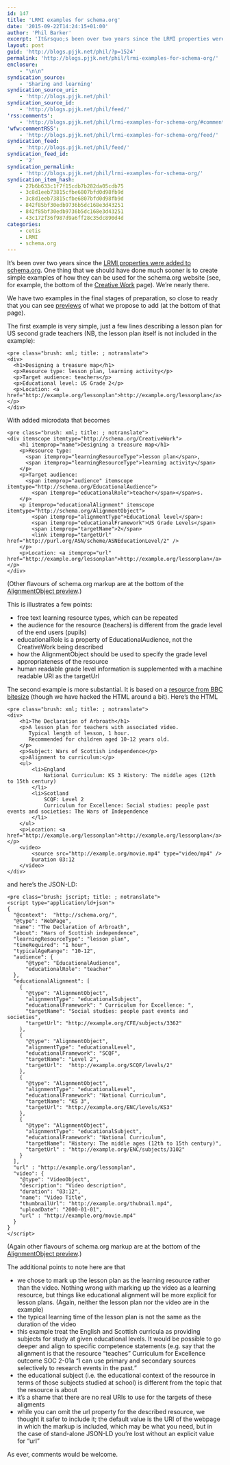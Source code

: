 ```yaml
---
id: 147
title: 'LRMI examples for schema.org'
date: '2015-09-22T14:24:15+01:00'
author: 'Phil Barker'
excerpt: 'It&rsquo;s been over two years since the LRMI properties were added to schema.org. One thing that we should have done much sooner is to create simple examples of how they can be used for the schema.org website (see, for example, the bottom of the Creative Work page). We&rsquo;re nearly there. We have two examples in &hellip; <a href="http://blogs.pjjk.net/phil/lrmi-examples-for-schema-org/">Continue reading <span>LRMI examples for schema.org</span> <span>&rarr;</span></a>'
layout: post
guid: 'http://blogs.pjjk.net/phil/?p=1524'
permalink: 'http://blogs.pjjk.net/phil/lrmi-examples-for-schema-org/'
enclosure:
    - "\n\n"
syndication_source:
    - 'Sharing and learning'
syndication_source_uri:
    - 'http://blogs.pjjk.net/phil'
syndication_source_id:
    - 'http://blogs.pjjk.net/phil/feed/'
'rss:comments':
    - 'http://blogs.pjjk.net/phil/lrmi-examples-for-schema-org/#comments'
'wfw:commentRSS':
    - 'http://blogs.pjjk.net/phil/lrmi-examples-for-schema-org/feed/'
syndication_feed:
    - 'http://blogs.pjjk.net/phil/feed/'
syndication_feed_id:
    - '2'
syndication_permalink:
    - 'http://blogs.pjjk.net/phil/lrmi-examples-for-schema-org/'
syndication_item_hash:
    - 27b6b633c1f7f15cdb7b282da05cdb75
    - 3c8d1eeb73815cfbe6807bfd0d98fb9d
    - 3c8d1eeb73815cfbe6807bfd0d98fb9d
    - 842f85bf30edb9736b5dc168e3d43251
    - 842f85bf30edb9736b5dc168e3d43251
    - 43c172f36f987d9a6ff28c35dc890d4d
categories:
    - cetis
    - LRMI
    - schema.org
---
```


It’s been over two years since the [LRMI properties were added to schema.org](http://blogs.pjjk.net/phil/lrmi-in-schema/). One thing that we should have done much sooner is to create simple examples of how they can be used for the schema.org website (see, for example, the bottom of the [Creative Work](http://schema.org/CreativeWork) page). We’re nearly there.

We have two examples in the final stages of preparation, so close to ready that you can see [previews](http://philb-lrmi-examples.appspot.com/AlignmentObject) of what we propose to add (at the bottom of that page).

The first example is very simple, just a few lines describing a lesson plan for US second grade teachers (NB, the lesson plan itself is not included in the example):

```
<pre class="brush: xml; title: ; notranslate">
<div>
  <h1>Designing a treasure map</h1>
  <p>Resource type: lesson plan, learning activity</p>
  <p>Target audience: teachers</p>
  <p>Educational level: US Grade 2</p>
  <p>Location: <a href="http://example.org/lessonplan">http://example.org/lessonplan</a></p>
</div>
```

With added microdata that becomes

```
<pre class="brush: xml; title: ; notranslate">
<div itemscope itemtype="http://schema.org/CreativeWork">
    <h1 itemprop="name">Designing a treasure map</h1>
    <p>Resource type: 
      <span itemprop="learningResourceType">lesson plan</span>, 
      <span itemprop="learningResourceType">learning activity</span>
    </p>
    <p>Target audience: 
      <span itemprop="audience" itemscope itemtype="http://schema.org/EducationalAudience">
        <span itemprop="educationalRole">teacher</span></span>s.
    </p>
    <p itemprop="educationalAlignment" itemscope itemtype="http://schema.org/AlignmentObject">
        <span itemprop="alignmentType">Educational level</span>: 
        <span itemprop="educationalFramework">US Grade Levels</span> 
        <span itemprop="targetName">2</span>
        <link itemprop="targetUrl" href="http://purl.org/ASN/scheme/ASNEducationLevel/2" />
    </p>
    <p>Location: <a itemprop="url" href="http://example.org/lessonplan">http://example.org/lessonplan</a></p>
</div>
```

(Other flavours of schema.org markup are at the bottom of the [AlignmentObject preview](http://philb-lrmi-examples.appspot.com/AlignmentObject).)

This is illustrates a few points:

- free text learning resource types, which can be repeated
- the audience for the resource (teachers) is different from the grade level of the end users (pupils)
- educationalRole is a property of EducationalAudience, not the CreativeWork being described
- how the AlignmentObject should be used to specify the grade level appropriateness of the resource
- human readable grade level information is supplemented with a machine readable URI as the targetUrl

The second example is more substantial. It is based on a [resource from BBC bitesize](http://www.bbc.co.uk/education/clips/z3sjtfr) (though we have hacked the HTML around a bit). Here’s the HTML

```
<pre class="brush: xml; title: ; notranslate">
<div>
    <h1>The Declaration of Arbroath</h1>
    <p>A lesson plan for teachers with associated video. 
       Typical length of lesson, 1 hour. 
       Recommended for children aged 10-12 years old.
    </p>
    <p>Subject: Wars of Scottish independence</p>
    <p>Alignment to curriculum:</p>
    <ul>
        <li>England 
            National Curriculum: KS 3 History: The middle ages (12th to 15th century)
        </li>
        <li>Scotland 
            SCQF: Level 2
            Curriculum for Excellence: Social studies: people past events and societies: The Wars of Independence
        </li>
    </ul>
    <p>Location: <a href="http://example.org/lessonplan">http://example.org/lessonplan</a></p>
    <video>
        <source src="http://example.org/movie.mp4" type="video/mp4" />
        Duration 03:12
    </video>
</div>
```

and here’s the JSON-LD:

```
<pre class="brush: jscript; title: ; notranslate">
<script type="application/ld+json">
{
  "@context":  "http://schema.org/",
  "@type": "WebPage",
  "name": "The Declaration of Arbroath",
  "about": "Wars of Scottish independence",
  "learningResourceType": "lesson plan",
  "timeRequired": "1 hour",
  "typicalAgeRange": "10-12",
  "audience": {
      "@type": "EducationalAudience",
      "educationalRole": "teacher"
  },
  "educationalAlignment": [
    {
      "@type": "AlignmentObject",
      "alignmentType": "educationalSubject",
      "educationalFramework": " Curriculum for Excellence: ",
      "targetName": "Social studies: people past events and societies",
      "targetUrl": "http://example.org/CFE/subjects/3362"      
    },
    {
      "@type": "AlignmentObject",
      "alignmentType": "educationalLevel",
      "educationalFramework": "SCQF",
      "targetName": "Level 2",
      "targetUrl":  "http://example.org/SCQF/levels/2"      
    },
    {
      "@type": "AlignmentObject",
      "alignmentType": "educationalLevel",
      "educationalFramework": "National Curriculum",
      "targetName": "KS 3",
      "targetUrl": "http://example.org/ENC/levels/KS3"
    },
    {
      "@type": "AlignmentObject",
      "alignmentType": "educationalSubject",
      "educationalFramework": "National Curriculum",
      "targetName": "History: The middle ages (12th to 15th century)",
      "targetUrl" : "http://example.org/ENC/subjects/3102"
    }
  ],
  "url" : "http://example.org/lessonplan",
  "video": {
    "@type": "VideoObject",
    "description": "Video description",
    "duration": "03:12",
    "name": "Video Title",
    "thumbnailUrl": "http://example.org/thubnail.mp4",
    "uploadDate": "2000-01-01",
    "url" : "http://example.org/movie.mp4"
  }
}
</script>
```

(Again other flavours of schema.org markup are at the bottom of the [AlignmentObject preview](http://philb-lrmi-examples.appspot.com/AlignmentObject).)

The additional points to note here are that

- we chose to mark up the lesson plan as the learning resource rather than the video. Nothing wrong with marking up the video as a learning resource, but things like educational alignment will be more explicit for lesson plans. (Again, neither the lesson plan nor the video are in the example)
- the typical learning time of the lesson plan is not the same as the duration of the video
- this example treat the English and Scottish curricula as providing subjects for study at given educational levels. It would be possible to go deeper and align to specific competence statements (e.g. say that the alignment is that the resource “teaches” Curriculum for Excellence outcome SOC 2-01a “I can use primary and secondary sources selectively to research events in the past.”
- the educational subject (i.e. the educational context of the resource in terms of those subjects studied at school) is different from the topic that the resource is about
- it’s a shame that there are no real URIs to use for the targets of these aligments
- while you can omit the url property for the described resource, we thought it safer to include it; the default value is the URI of the webpage in which the markup is included, which may be what you need, but in the case of stand-alone JSON-LD you’re lost without an explicit value for “url”

As ever, comments would be welcome.
